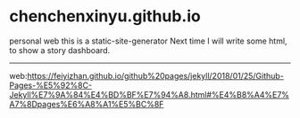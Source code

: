 # chenchenxinyu.github.io
personal web
this is a static-site-generator
Next time I will write some html, to show a story dashboard.

---
web:https://feiyizhan.github.io/github%20pages/jekyll/2018/01/25/Github-Pages-%E5%92%8C-Jekyll%E7%9A%84%E4%BD%BF%E7%94%A8.html#%E4%B8%A4%E7%A7%8Dpages%E6%A8%A1%E5%BC%8F
